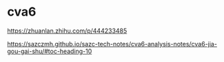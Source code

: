 # cva6

https://zhuanlan.zhihu.com/p/444233485

https://sazczmh.github.io/sazc-tech-notes/cva6-analysis-notes/cva6-jia-gou-gai-shu/#toc-heading-10
